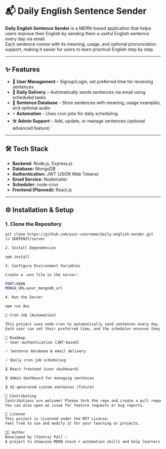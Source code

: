 # 📬 Daily English Sentence Sender

**Daily English Sentence Sender** is a MERN-based application that helps users improve their English by sending them a useful English sentence every day via email.  
Each sentence comes with its meaning, usage, and optional pronunciation support, making it easier for users to learn practical English step by step.

---

## ✨ Features

- 👤 **User Management** – Signup/Login, set preferred time for receiving sentences  
- 📩 **Daily Delivery** – Automatically sends sentences via email using scheduled tasks  
- 📝 **Sentence Database** – Store sentences with meaning, usage examples, and optional audio  
- ⚡ **Automation** – Uses cron jobs for daily scheduling  
- 🛠️ **Admin Support** – Add, update, or manage sentences (optional advanced feature)  

---

## 🛠️ Tech Stack

- **Backend:** Node.js, Express.js  
- **Database:** MongoDB  
- **Authentication:** JWT (JSON Web Tokens)  
- **Email Service:** Nodemailer  
- **Scheduler:** node-cron  
- **Frontend (Planned):** React.js  

---

## ⚙️ Installation & Setup

### 1. Clone the Repository
```bash
git clone https://github.com/your-username/daily-english-sender.git
cd SENTENZY/server

2. Install Dependencies

npm install

3. Configure Environment Variables

Create a .env file in the server:

PORT=5000
MONGO_URL=your_mongodb_url

4. Run the Server

npm run dev

📆 Cron Job (Automation)

This project uses node-cron to automatically send sentences every day.
Each user can set their preferred time, and the scheduler ensures they receive the sentence on time.

🚀 Roadmap
✅ User authentication (JWT-based)

✅ Sentence database & email delivery

✅ Daily cron job scheduling

⏳ React frontend (user dashboard)

⏳ Admin dashboard for managing sentences

⏳ AI-generated custom sentences (future)

🤝 Contributing
Contributions are welcome! Please fork the repo and create a pull request.
You can also open an issue for feature requests or bug reports.

📜 License
This project is licensed under the MIT License.
Feel free to use and modify it for your learning or projects.

👨‍💻 Author
Developed by [Yashraj Pal] ✨
A project to showcase MERN stack + automation skills and help learners improve English daily.
